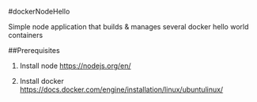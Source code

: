 #dockerNodeHello

Simple node application that builds & manages several docker hello world containers


##Prerequisites

1. Install node
    https://nodejs.org/en/

2. Install docker
    https://docs.docker.com/engine/installation/linux/ubuntulinux/

    

